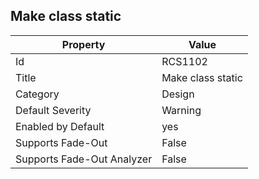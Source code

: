 ## Make class static

Property | Value
--- | --- 
Id | RCS1102
Title | Make class static
Category | Design
Default Severity | Warning
Enabled by Default | yes
Supports Fade-Out | False
Supports Fade-Out Analyzer | False
